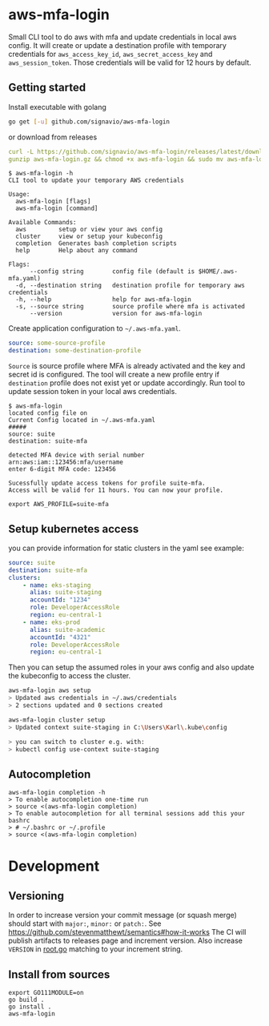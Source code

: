 # aws-mfa-login
Small CLI tool to do aws with mfa and update credentials in local aws config.
It will create or update a destination profile with temporary credentials for `aws_access_key_id`, `aws_secret_access_key` and `aws_session_token`.
Those credentials will be valid for 12 hours by default.

## Getting started
Install executable with golang
```bash
go get [-u] github.com/signavio/aws-mfa-login
```
or download from releases
```yaml
curl -L https://github.com/signavio/aws-mfa-login/releases/latest/download/aws-mfa-login_linux_amd64.gz -o aws-mfa-login.gz
gunzip aws-mfa-login.gz && chmod +x aws-mfa-login && sudo mv aws-mfa-login /usr/local/bin/aws-mfa-login
```

```console
$ aws-mfa-login -h
CLI tool to update your temporary AWS credentials

Usage:
  aws-mfa-login [flags]
  aws-mfa-login [command]

Available Commands:
  aws         setup or view your aws config
  cluster     view or setup your kubeconfig
  completion  Generates bash completion scripts
  help        Help about any command

Flags:
      --config string        config file (default is $HOME/.aws-mfa.yaml)
  -d, --destination string   destination profile for temporary aws credentials
  -h, --help                 help for aws-mfa-login
  -s, --source string        source profile where mfa is activated
      --version              version for aws-mfa-login
```
Create application configuration to `~/.aws-mfa.yaml`.
```yaml
source: some-source-profile
destination: some-destination-profile
```
`Source` is source profile where MFA is already activated and the key and secret id is configured.
The tool will create a new profile entry if `destination` profile does not exist yet or update accordingly.
Run tool to update session token in your local aws credentials.

```console
$ aws-mfa-login 
located config file on 
Current Config located in ~/.aws-mfa.yaml
#####
source: suite
destination: suite-mfa

detected MFA device with serial number arn:aws:iam::123456:mfa/username
enter 6-digit MFA code: 123456

Sucessfully update access tokens for profile suite-mfa.
Access will be valid for 11 hours. You can now your profile.

export AWS_PROFILE=suite-mfa
```

## Setup kubernetes access
you can provide information for static clusters in the yaml see example:
```yaml
source: suite
destination: suite-mfa
clusters:
    - name: eks-staging
      alias: suite-staging
      accountId: "1234"
      role: DeveloperAccessRole
      region: eu-central-1
    - name: eks-prod
      alias: suite-academic
      accountId: "4321"
      role: DeveloperAccessRole
      region: eu-central-1
```
Then you can setup the assumed roles in your aws config and also update the kubeconfig to access the cluster.
```bash
aws-mfa-login aws setup
> Updated aws credentials in ~/.aws/credentials
> 2 sections updated and 0 sections created

aws-mfa-login cluster setup
> Updated context suite-staging in C:\Users\Karl\.kube\config

> you can switch to cluster e.g. with:
> kubectl config use-context suite-staging
```

## Autocompletion

```console
aws-mfa-login completion -h
> To enable autocompletion one-time run
> source <(aws-mfa-login completion)
> To enable autocompletion for all terminal sessions add this your bashrc
> # ~/.bashrc or ~/.profile
> source <(aws-mfa-login completion)
```

# Development

## Versioning
In order to increase version your commit message (or squash merge) should start with `major:`, `minor:` or `patch:`.
See https://github.com/stevenmatthewt/semantics#how-it-works
The CI will publish artifacts to releases page and increment version.
Also increase `VERSION` in [root.go](cmd/root.go) matching to your increment string.

## Install from sources

```console
export GO111MODULE=on
go build .
go install .
aws-mfa-login
```
